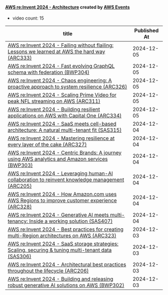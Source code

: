

#### [AWS re:Invent 2024 - Architecture](https://www.youtube.com/playlist?list=PL2yQDdvlhXf87XP-v6toFBLROmrJqApP7) created by [AWS Events](https://www.youtube.com/channel/UCdoadna9HFHsxXWhafhNvKw)

* video count: 15 

| title                                                                                                                                              | Published At |
| -------------------------------------------------------------------------------------------------------------------------------------------------- | ------------ |
| [AWS re:Invent 2024 - Failing without flailing: Lessons we learned at AWS the hard way (ARC333)](https://www.youtube.com/watch?v=c2ekr1Us51s)      | 2024-12-05   |
| [AWS re:Invent 2024 - Fast evolving GraphQL schema with federation (BWP304)](https://www.youtube.com/watch?v=fmpQsbKMQ7E)                          | 2024-12-05   |
| [AWS re:Invent 2024 - Chaos engineering: A proactive approach to system resilience (ARC326)](https://www.youtube.com/watch?v=MjPRd_UWCS0)          | 2024-12-05   |
| [AWS re:Invent 2024 - Scaling Prime Video for peak NFL streaming on AWS (ARC311)](https://www.youtube.com/watch?v=jZsoQ4qs1bM)                     | 2024-12-05   |
| [AWS re:Invent 2024 - Building resilient applications on AWS with Capital One (ARC334)](https://www.youtube.com/watch?v=7YOy4fngycY)               | 2024-12-05   |
| [AWS re:Invent 2024 - SaaS meets cell-based architecture: A natural multi-tenant fit (SAS315)](https://www.youtube.com/watch?v=wYm_PJc2U8c)        | 2024-12-04   |
| [AWS re:Invent 2024 - Mastering resilience at every layer of the cake (ARC327)](https://www.youtube.com/watch?v=kWpGMnkBhMI)                       | 2024-12-04   |
| [AWS re:Invent 2024 - Centric Brands: A journey using AWS analytics and Amazon services (BWP303)](https://www.youtube.com/watch?v=u99zF_XOxq8)     | 2024-12-04   |
| [AWS re:Invent 2024 - Leveraging human-AI collaboration to reinvent knowledge management (ARC205)](https://www.youtube.com/watch?v=BiAcK5wI6fQ)    | 2024-12-04   |
| [AWS re:Invent 2024 - How Amazon.com uses AWS Regions to improve customer experience (ARC328)](https://www.youtube.com/watch?v=q0McaAp0iGY)        | 2024-12-04   |
| [AWS re:Invent 2024 - Generative AI meets multi-tenancy: Inside a working solution (SAS407)](https://www.youtube.com/watch?v=hq3h5HNIBPE)          | 2024-12-04   |
| [AWS re:Invent 2024 - Best practices for creating multi-Region architectures on AWS (ARC323)](https://www.youtube.com/watch?v=CbkqQznZS9Y)         | 2024-12-03   |
| [AWS re:Invent 2024 - SaaS storage strategies: Scaling, securing & tuning multi-tenant data (SAS306)](https://www.youtube.com/watch?v=rIyvHoIK-V4) | 2024-12-03   |
| [AWS re:Invent 2024 - Architectural best practices throughout the lifecycle (ARC206)](https://www.youtube.com/watch?v=Ru_FWuZXPJI)                 | 2024-12-03   |
| [AWS re:Invent 2024 - Building and releasing robust generative AI solutions on AWS (BWP302)](https://www.youtube.com/watch?v=5eb-sdejz-o)          | 2024-12-03   |